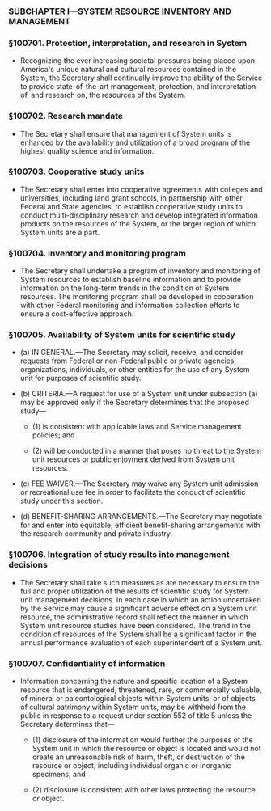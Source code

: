 ### SUBCHAPTER I—SYSTEM RESOURCE INVENTORY AND MANAGEMENT

### §100701. Protection, interpretation, and research in System
* Recognizing the ever increasing societal pressures being placed upon America's unique natural and cultural resources contained in the System, the Secretary shall continually improve the ability of the Service to provide state-of-the-art management, protection, and interpretation of, and research on, the resources of the System.

### §100702. Research mandate
* The Secretary shall ensure that management of System units is enhanced by the availability and utilization of a broad program of the highest quality science and information.

### §100703. Cooperative study units
* The Secretary shall enter into cooperative agreements with colleges and universities, including land grant schools, in partnership with other Federal and State agencies, to establish cooperative study units to conduct multi-disciplinary research and develop integrated information products on the resources of the System, or the larger region of which System units are a part.

### §100704. Inventory and monitoring program
* The Secretary shall undertake a program of inventory and monitoring of System resources to establish baseline information and to provide information on the long-term trends in the condition of System resources. The monitoring program shall be developed in cooperation with other Federal monitoring and information collection efforts to ensure a cost-effective approach.

### §100705. Availability of System units for scientific study
* (a) IN GENERAL.—The Secretary may solicit, receive, and consider requests from Federal or non-Federal public or private agencies, organizations, individuals, or other entities for the use of any System unit for purposes of scientific study.

* (b) CRITERIA.—A request for use of a System unit under subsection (a) may be approved only if the Secretary determines that the proposed study—

  * (1) is consistent with applicable laws and Service management policies; and

  * (2) will be conducted in a manner that poses no threat to the System unit resources or public enjoyment derived from System unit resources.


* (c) FEE WAIVER.—The Secretary may waive any System unit admission or recreational use fee in order to facilitate the conduct of scientific study under this section.

* (d) BENEFIT-SHARING ARRANGEMENTS.—The Secretary may negotiate for and enter into equitable, efficient benefit-sharing arrangements with the research community and private industry.

### §100706. Integration of study results into management decisions
* The Secretary shall take such measures as are necessary to ensure the full and proper utilization of the results of scientific study for System unit management decisions. In each case in which an action undertaken by the Service may cause a significant adverse effect on a System unit resource, the administrative record shall reflect the manner in which System unit resource studies have been considered. The trend in the condition of resources of the System shall be a significant factor in the annual performance evaluation of each superintendent of a System unit.

### §100707. Confidentiality of information
* Information concerning the nature and specific location of a System resource that is endangered, threatened, rare, or commercially valuable, of mineral or paleontological objects within System units, or of objects of cultural patrimony within System units, may be withheld from the public in response to a request under section 552 of title 5 unless the Secretary determines that—

  * (1) disclosure of the information would further the purposes of the System unit in which the resource or object is located and would not create an unreasonable risk of harm, theft, or destruction of the resource or object, including individual organic or inorganic specimens; and

  * (2) disclosure is consistent with other laws protecting the resource or object.